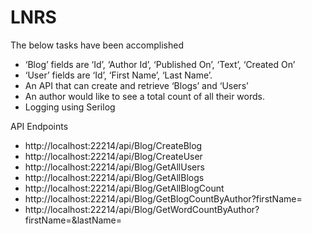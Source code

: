 # LNRS

The below tasks have been accomplished
- ‘Blog’ fields are ‘Id’, ‘Author Id’, ‘Published On’, ‘Text’, ‘Created On’ 
- ‘User’ fields are ‘Id’, ‘First Name’, ‘Last Name’.  
- An API that can create and retrieve ‘Blogs’ and ‘Users’  
- An author would like to see a total count of all their words.
- Logging using Serilog

API Endpoints
- http://localhost:22214/api/Blog/CreateBlog
- http://localhost:22214/api/Blog/CreateUser
- http://localhost:22214/api/Blog/GetAllUsers
- http://localhost:22214/api/Blog/GetAllBlogs
- http://localhost:22214/api/Blog/GetAllBlogCount
- http://localhost:22214/api/Blog/GetBlogCountByAuthor?firstName=
- http://localhost:22214/api/Blog/GetWordCountByAuthor?firstName=&lastName=
